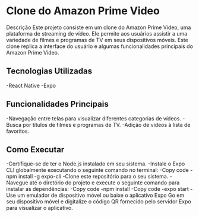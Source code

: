 # **Clone do Amazon Prime Video**
Descrição
Este projeto consiste em um clone do Amazon Prime Video, uma plataforma de streaming de vídeo. Ele permite aos usuários assistir a uma variedade de filmes e programas de TV em seus dispositivos móveis. Este clone replica a interface do usuário e algumas funcionalidades principais do Amazon Prime Video.

## **Tecnologias Utilizadas**
-React Native
-Expo

## **Funcionalidades Principais**
-Navegação entre telas para visualizar diferentes categorias de vídeos.
-Busca por títulos de filmes e programas de TV.
-Adição de vídeos à lista de favoritos.

## **Como Executar**
-Certifique-se de ter o Node.js instalado em seu sistema.
-Instale o Expo CLI globalmente executando o seguinte comando no terminal:
-Copy code
-npm install -g expo-cli
-Clone este repositório para o seu sistema.
-Navegue até o diretório do projeto e execute o seguinte comando para instalar as dependências:
-Copy code
-npm install
-Copy code
-expo start
-Use um emulador de dispositivo móvel ou baixe o aplicativo Expo Go em seu dispositivo móvel e digitalize o código QR fornecido pelo servidor Expo para visualizar o aplicativo.


